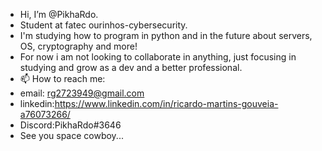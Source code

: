 - Hi, I’m @PikhaRdo.
- Student at fatec ourinhos-cybersecurity.
- I'm studying how to program in python and in the future about servers, OS, cryptography and more!
- For now i am not looking to collaborate in anything, just focusing in studying and grow as a dev and a better professional.
- 📫 How to reach me:
- email: rg2723949@gmail.com
- linkedin:https://www.linkedin.com/in/ricardo-martins-gouveia-a76073266/
- Discord:PikhaRdo#3646
- See you space cowboy...
